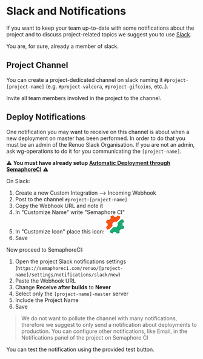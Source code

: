 # Slack and Notifications

If you want to keep your team up-to-date with some notifications about the project and to discuss project-related topics
we suggest you to use [Slack](https://renuo.slack.com/).

You are, for sure, already a member of slack.

## Project Channel

You can create a project-dedicated channel on slack naming it `#project-[project-name]` (e.g. `#project-valcora`,
`#project-gifcoins`, etc..).

Invite all team members involved in the project to the channel.

## Deploy Notifications

One notification you may want to receive on this channel is about when a new deployment on master has been performed. In
order to do that you must be an admin of the Renuo Slack Organisation. If you are not an admin, ask wg-operations to do
it for you communicating the `[project-name]`.

:warning: **You must have already setup [Automatic Deployment through SemaphoreCI](configure_cd.md)** :warning:

On Slack:
1. Create a new Custom Integration --> Incoming Webhook
2. Post to the channel `#project-[project-name]`
3. Copy the Webhook URL and note it
4. In "Customize Name" write "Semaphore CI"
5. In "Customize Icon" place this icon: ![semaphore_icon](images/semaphore_icon.png)
6. Save

Now proceed to SemaphoreCI:

1. Open the project Slack notifications settings (`https://semaphoreci.com/renuo/[project-name]/settings/notifications/slack/new`)
2. Paste the Webhook URL
3. Change **Receive after builds** to **Never**
4. Select only the `[project-name]-master` server
5. Include the Project Name
6. Save

> We do not want to pollute the channel with many notifications, therefore we suggest to only send a notification about
> deployments to production. You can configure other notifications, like Email, in the Notifications panel of the
> project on Semaphore CI

You can test the notification using the provided test button.